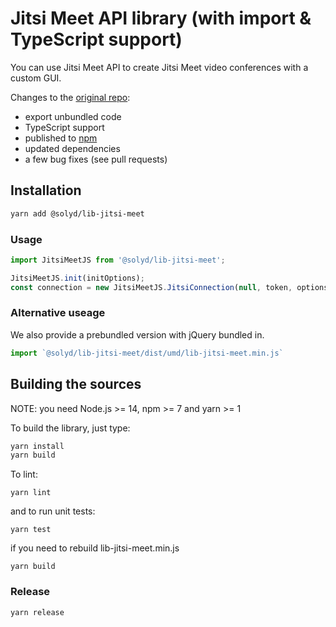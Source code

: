 # Jitsi Meet API library (with import & TypeScript support)

You can use Jitsi Meet API to create Jitsi Meet video conferences with a custom GUI.

Changes to the [original repo](https://github.com/jitsi/lib-jitsi-meet):

- export unbundled code
- TypeScript support
- published to [npm](https://www.npmjs.com/package/@solyd/lib-jitsi-meet)
- updated dependencies
- a few bug fixes (see pull requests)

## Installation

```bash
yarn add @solyd/lib-jitsi-meet
```

### Usage

```typescript
import JitsiMeetJS from '@solyd/lib-jitsi-meet';

JitsiMeetJS.init(initOptions);
const connection = new JitsiMeetJS.JitsiConnection(null, token, options);
```

### Alternative useage

We also provide a prebundled version with jQuery bundled in.

```typescript
import `@solyd/lib-jitsi-meet/dist/umd/lib-jitsi-meet.min.js`
```


## Building the sources

NOTE: you need Node.js >= 14, npm >= 7 and yarn >= 1

To build the library, just type:
```bash
yarn install
yarn build
```

To lint:
```
yarn lint
```
and to run unit tests:
```
yarn test
```
if you need to rebuild lib-jitsi-meet.min.js
```
yarn build
```

### Release

```
yarn release
```
